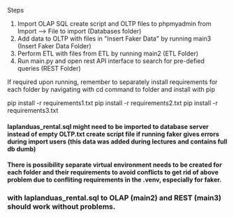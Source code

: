 Steps
1. Import OLAP SQL create script and OLTP files to phpmyadmin from Import --> File to import (Databases folder)
2. Add data to OLTP with files in "Insert Faker Data" by running main3 (Insert Faker Data Folder)
3. Perform ETL with files from ETL by running main2 (ETL Folder)
4. Run main.py and open rest API interface to search for pre-defied queries (REST Folder)


If required upon running, remember to separately install requirements for each folder
by navigating with cd command to folder and install with pip

pip install -r requirements1.txt
pip install -r requirements2.txt
pip install -r requirements3.txt

#### laplanduas_rental.sql might need to be imported to database server instead  of empty OLTP.txt create script file if running faker gives errors during import users (this data was added during lectures and contains full db dumb) 

#### There is possibility separate virtual environment needs to be created for each folder and their requirements to avoid conflicts to get rid of above problem due to confliting requirements in the .venv, especially for faker.
### with laplanduas_rental.sql to OLAP (main2) and REST (main3) should work without problems. 
